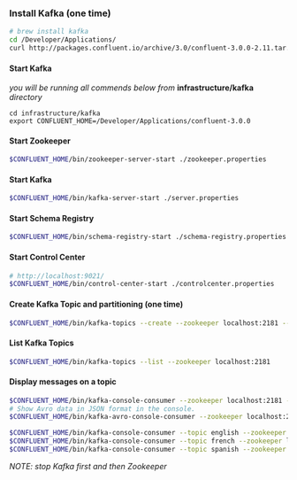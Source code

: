 ### Install Kafka (one time)

```bash
# brew install kafka
cd /Developer/Applications/
curl http://packages.confluent.io/archive/3.0/confluent-3.0.0-2.11.tar.gz | tar xz
```

#### Start Kafka

*you will be running all commends below from* **infrastructure/kafka** *directory*

```
cd infrastructure/kafka
export CONFLUENT_HOME=/Developer/Applications/confluent-3.0.0
```

#### Start Zookeeper
```bash
$CONFLUENT_HOME/bin/zookeeper-server-start ./zookeeper.properties
```

#### Start Kafka
```bash
$CONFLUENT_HOME/bin/kafka-server-start ./server.properties
```

#### Start Schema Registry
```bash
$CONFLUENT_HOME/bin/schema-registry-start ./schema-registry.properties
```

#### Start Control Center
```bash
# http://localhost:9021/
$CONFLUENT_HOME/bin/control-center-start ./controlcenter.properties
```


#### Create Kafka Topic and partitioning (one time)
```bash
$CONFLUENT_HOME/bin/kafka-topics --create --zookeeper localhost:2181 --replication-factor 1 --partitions 1 --topic twitter
```

#### List Kafka Topics
```bash
$CONFLUENT_HOME/bin/kafka-topics --list --zookeeper localhost:2181
```

#### Display messages on a topic
```bash
$CONFLUENT_HOME/bin/kafka-console-consumer --zookeeper localhost:2181 --topic twitter --from-beginning --property print.key=true
# Show Avro data in JSON format in the console.
$CONFLUENT_HOME/bin/kafka-avro-console-consumer --zookeeper localhost:2181 --topic twitter --property print.key=true --property schema.registry.url=http://localhost:8081

$CONFLUENT_HOME/bin/kafka-console-consumer --topic english --zookeeper localhost:2181
$CONFLUENT_HOME/bin/kafka-console-consumer --topic french --zookeeper localhost:2181
$CONFLUENT_HOME/bin/kafka-console-consumer --topic spanish --zookeeper localhost:2181
```


*NOTE: stop Kafka first and then Zookeeper*
